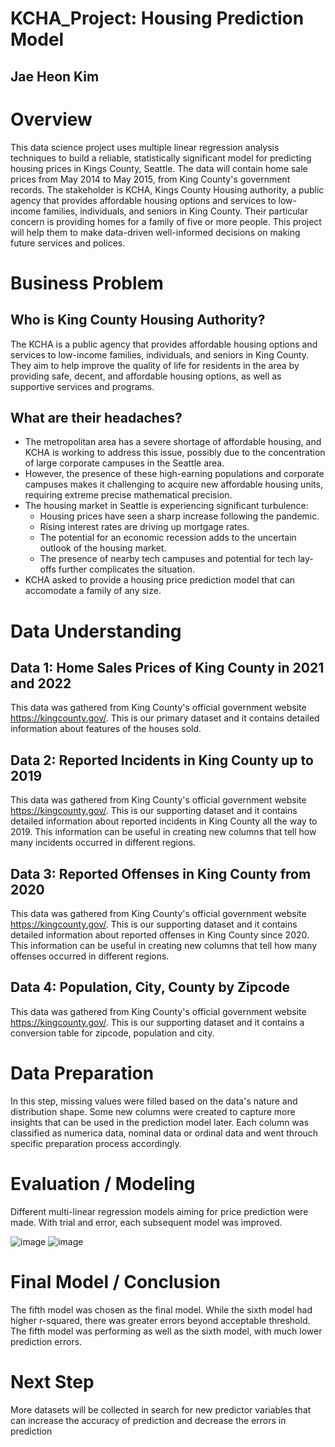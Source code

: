 # KCHA_Project: Housing Prediction Model
## Jae Heon Kim

# Overview
This data science project uses multiple linear regression analysis techniques to build a reliable, statistically significant model for predicting housing prices in Kings County, Seattle. The data will contain home sale prices from May 2014 to May 2015, from King County's government records. The stakeholder is KCHA, Kings County Housing authority, a public agency that provides affordable housing options and services to low-income families, individuals, and seniors in King County. Their particular concern is providing homes for a family of five or more people. This project will help them to make data-driven well-informed decisions on making future services and polices.

# Business Problem
## Who is King County Housing Authority?
The KCHA is a public agency that provides affordable housing options and services to low-income families, individuals, and seniors in King County. They aim to help improve the quality of life for residents in the area by providing safe, decent, and affordable housing options, as well as supportive services and programs.
## What are their headaches?
- The metropolitan area has a severe shortage of affordable housing, and KCHA is working to address this issue, possibly due to the concentration of large corporate campuses in the Seattle area.
- However, the presence of these high-earning populations and corporate campuses makes it challenging to acquire new affordable housing units, requiring extreme precise mathematical precision.
- The housing market in Seattle is experiencing significant turbulence:
  - Housing prices have seen a sharp increase following the pandemic.
  - Rising interest rates are driving up mortgage rates.
  - The potential for an economic recession adds to the uncertain outlook of the housing market.    
  - The presence of nearby tech campuses and potential for tech lay-offs further complicates the situation.
- KCHA asked to provide a housing price prediction model that can accomodate a family of any size.

# Data Understanding
## Data 1: Home Sales Prices of King County in 2021 and 2022
This data was gathered from King County's official government website https://kingcounty.gov/. This is our primary dataset and it contains detailed information about features of the houses sold.
## Data 2: Reported Incidents in King County up to 2019
This data was gathered from King County's official government website https://kingcounty.gov/. This is our supporting dataset and it contains detailed information about reported incidents in King County all the way to 2019. This information can be useful in creating new columns that tell how many incidents occurred in different regions.
## Data 3: Reported Offenses in King County from 2020
This data was gathered from King County's official government website https://kingcounty.gov/. This is our supporting dataset and it contains detailed information about reported offenses in King County since 2020. This information can be useful in creating new columns that tell how many offenses occurred in different regions.
## Data 4: Population, City, County by Zipcode
This data was gathered from King County's official government website https://kingcounty.gov/. This is our supporting dataset and it contains a conversion table for zipcode, population and city.

# Data Preparation
In this step, missing values were filled based on the data's nature and distribution shape. Some new columns were created to capture more insights that can be used in the prediction model later. Each column was classified as numerica data, nominal data or ordinal data and went throuch specific preparation process accordingly.

# Evaluation / Modeling
Different multi-linear regression models aiming for price prediction were made. With trial and error, each subsequent model was improved.

![image](https://user-images.githubusercontent.com/122312679/220419704-92edb1ae-3148-40a1-bcf2-1a761ecbec32.png)
![image](https://user-images.githubusercontent.com/122312679/220419755-49597dc7-84af-481b-b16b-d7e56d9759d9.png)

# Final Model / Conclusion
The fifth model was chosen as the final model. While the sixth model had higher r-squared, there was greater errors beyond acceptable threshold. The fifth model was performing as well as the sixth model, with much lower prediction errors.

# Next Step
More datasets will be collected in search for new predictor variables that can increase the accuracy of prediction and decrease the errors in prediction
